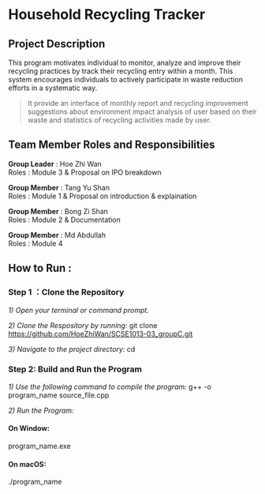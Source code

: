 # Household Recycling Tracker
## Project Description
This program motivates individual to monitor, analyze and improve their recycling practices by track their recycling entry within a month. This system encourages individuals to actively participate in waste reduction efforts in a systematic way.
> It provide an interface of monthly report and recycling improvement suggestions about environment impact analysis of user based on their waste and statistics of recycling activities made by user.

## Team Member Roles and Responsibilities 
__Group Leader__ : Hoe Zhi Wan<br>
Roles : Module 3 & Proposal on IPO breakdown

__Group Member__ : Tang Yu Shan<br>
Roles : Module 1 & Proposal on introduction & explaination

__Group Member__ : Bong Zi Shan<br>
Roles : Module 2 & Documentation

__Group Member__ : Md Abdullah<br>
Roles : Module 4


## How to Run :
### Step 1 ：Clone the Repository
_1) Open your terminal or command prompt._

_2) Clone the Respository by running:_
git clone <https://github.com/HoeZhiWan/SCSE1013-03_groupC.git> 

_3) Navigate to the project directory:_
cd <repository-folder>

### Step 2: Build and Run the Program
_1) Use the following command to compile the program:_
g++ -o program_name source_file.cpp


_2) Run the Program:_
#### On Window:
program_name.exe
#### On macOS:
./program_name






